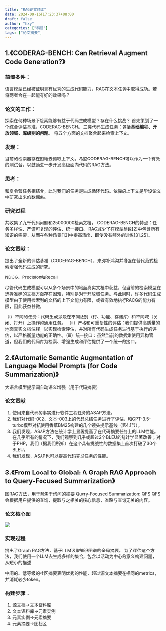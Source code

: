 ```yaml
---
title: "RAG论文精读"
date: 2024-09-16T17:23:37+08:00
draft: false
author: "hxy"
categories: ["科研"]
tags: ["论文摘要"]
---
```

## 1.《CODERAG-BENCH: Can Retrieval Augment Code Generation?》
### 前置条件：
语言模型已经被证明具有优秀的生成代码能力，RAG在文本任务中取得成功。若将两者合在一起能有好的效果吗？
### 论文的工作：
探索在何种场景下检索能够有益于代码生成模型？存在什么挑战？
首先策划了一个综合评估基准，CODERAG-BENCH。
三类代码生成任务：包括**基础编程、开放领域、库级别的问题**。
将五个方面的文档聚合起来检索上下文。
### 发现：
当前的检索器存在困难去抓取上下文。希望CODERAG-BENCH可以作为一个有效的测试台，以鼓励进一步开发高级面向代码的RAG方法。
### 思考：
和夏令营任务相结合，此时我们的任务是生成循环代码。依靠的上下文是毕设论文中研究出来的数据集。

### 研究过程
共收集了九千代码问题和25000000检索文档，
CODERAG-BENCH的特点：任务多样性、严谨可复现的评估、统一接口。
RAG减少了在模型参数[2]中包含所有知识的需要，从而在各种场景[13]中提高精度，即使没有额外的训练[31,25]。

### 论文贡献：
提出了全新的评估基准（CODERAG-BENCH），来弥补鸿沟并增强在替代范式检索增强代码生成的研究。

NDCG、Precision和Recall

尽管代码生成模型可以从多个场景中的地面真实文档中获益，但当前的检索模型在选择准确的文档方面存在困难，特别是对于开放域任务。与此同时，许多代码生成模型由于使用检索到的文档的上下文能力有限，或者有效地执行RACG的能力有限，因此获益甚微。

（i）不同的任务：代码生成涉及在不同级别（行、功能、存储库）和不同域（关闭、打开）上操作的通用任务。
（ii）严格和可重复性的评估：我们提供高质量的地面真实文档注释，以实现检索评估，并对所有代码生成任务进行基于执行的评估，以严格衡量功能的正确性。（iii）统一接口：虽然当前的数据集使用异构管道，但我们的代码库为检索、增强生成和评估提供了一个统一的接口。
## 2.《Automatic Semantic Augmentation of Language Model Prompts (for Code Summarization)》
大语言模型提示词自动语义增强（用于代码摘要）

### 论文贡献
1. 使用来自代码的事实进行软件工程任务的ASAP方法。
2. 我们对代码-002、文本-003上的代码总结任务进行了评估。和GPT-3.5-turbo模型对抗使用香草BM25构建的几个镜头提示基线（第4.1节）。
3. 我们发现，ASAP方法在统计学上显著提高了在代码摘要任务上的LLM性能。在几乎所有的情况下，我们观察到几乎或超过2个BLEU的统计学显著改善；对于PHP，我们（据我们所知）在这个具有挑战性的数据集上首次打破了30个BLEU。
4. 我们发现，ASAP也可以提高代码完成任务的性能。

## 3.《From Local to Global: A Graph RAG Approach to Query-Focused Summarization》
图RAG方法，用于聚焦于询问的摘要
Query-Focused Summarization: QFS 
QFS 会根据用户提供的查询，提取与之相关的核心信息，省略与查询无关的内容。

### 论文核心图
![](https://image.familystudy.cn/image/generic/image-1729089195232-2.png)

### 实现过程

提出了Graph RAG方法，基于LLM汲取知识图谱的全局摘要。
为了评估这个方法，我们使用一个LLM去生成多样的集合，包含以活动为中心的意义构建问题，从短小的描述

中间的、低等级的社区摘要表明优秀的性能，超过源文本摘要在相同的metrics，并消耗较少token。

### 构建步骤：
1. 源文档->文本语料库
2. 文本语料库->元素实例
3. 元素实例->元素摘要
4. 元素摘要->图社区
